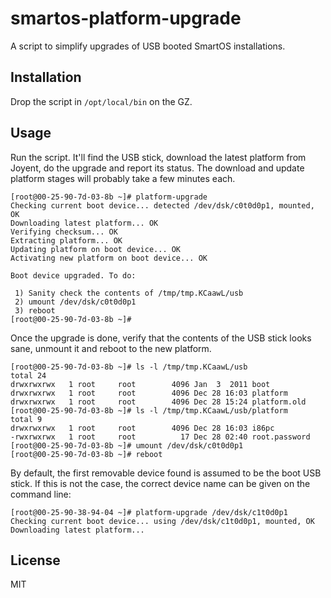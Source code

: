 smartos-platform-upgrade
========================

A script to simplify upgrades of USB booted SmartOS installations.

Installation
------------

Drop the script in `/opt/local/bin` on the GZ.

Usage
-----

Run the script. It'll find the USB stick, download the latest platform from
Joyent, do the upgrade and report its status. The download and update platform
stages will probably take a few minutes each.

```
[root@00-25-90-7d-03-8b ~]# platform-upgrade
Checking current boot device... detected /dev/dsk/c0t0d0p1, mounted, OK
Downloading latest platform... OK
Verifying checksum... OK
Extracting platform... OK
Updating platform on boot device... OK
Activating new platform on boot device... OK

Boot device upgraded. To do:

 1) Sanity check the contents of /tmp/tmp.KCaawL/usb
 2) umount /dev/dsk/c0t0d0p1
 3) reboot
[root@00-25-90-7d-03-8b ~]# 
```

Once the upgrade is done, verify that the contents of the USB stick looks sane,
unmount it and reboot to the new platform.

```
[root@00-25-90-7d-03-8b ~]# ls -l /tmp/tmp.KCaawL/usb
total 24
drwxrwxrwx   1 root     root        4096 Jan  3  2011 boot
drwxrwxrwx   1 root     root        4096 Dec 28 16:03 platform
drwxrwxrwx   1 root     root        4096 Dec 28 15:24 platform.old
[root@00-25-90-7d-03-8b ~]# ls -l /tmp/tmp.KCaawL/usb/platform
total 9
drwxrwxrwx   1 root     root        4096 Dec 28 16:03 i86pc
-rwxrwxrwx   1 root     root          17 Dec 28 02:40 root.password
[root@00-25-90-7d-03-8b ~]# umount /dev/dsk/c0t0d0p1
[root@00-25-90-7d-03-8b ~]# reboot
```

By default, the first removable device found is assumed to be the boot USB
stick. If this is not the case, the correct device name can be given on the
command line:

```
[root@00-25-90-38-94-04 ~]# platform-upgrade /dev/dsk/c1t0d0p1
Checking current boot device... using /dev/dsk/c1t0d0p1, mounted, OK
Downloading latest platform...
```

License
-------

MIT

